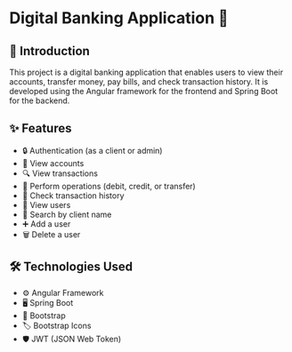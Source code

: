 # Digital Banking Application 🏦

## 🌟 Introduction

This project is a digital banking application that enables users to view their accounts, transfer money, pay bills, and check transaction history. It is developed using the Angular framework for the frontend and Spring Boot for the backend.

## ✨ Features

- 🔒 Authentication (as a client or admin)
- 📄 View accounts
- 🔍 View transactions
- 💸 Perform operations (debit, credit, or transfer)
- 📜 Check transaction history
- 👥 View users
- 🔎 Search by client name
- ➕ Add a user
- 🗑️ Delete a user

## 🛠️ Technologies Used

- ⚙️ Angular Framework
- 🖥️ Spring Boot
- 🎨 Bootstrap
- 🏷️ Bootstrap Icons
- 🛡️ JWT (JSON Web Token)
